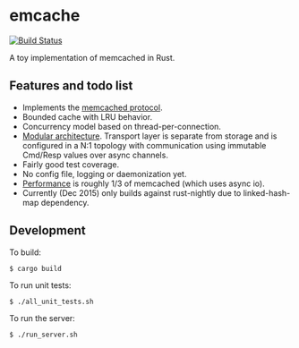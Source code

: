 # emcache

[![Build Status](https://travis-ci.org/numerodix/emcache.svg?branch=master)](https://travis-ci.org/numerodix/emcache)

A toy implementation of memcached in Rust.


## Features and todo list

* Implements the [memcached protocol](doc/Protocol-support.md).
* Bounded cache with LRU behavior.
* Concurrency model based on thread-per-connection.
* [Modular architecture](doc/Architecture.md). Transport layer is separate from storage and is configured in a N:1 topology with communication using immutable Cmd/Resp values over async channels.
* Fairly good test coverage.
* No config file, logging or daemonization yet.
* [Performance](pyemc/ABOUT.md) is roughly 1/3 of memcached (which uses async io).
* Currently (Dec 2015) only builds against rust-nightly due to linked-hash-map dependency.


## Development

To build:

    $ cargo build

To run unit tests:

    $ ./all_unit_tests.sh

To run the server:
    
    $ ./run_server.sh
